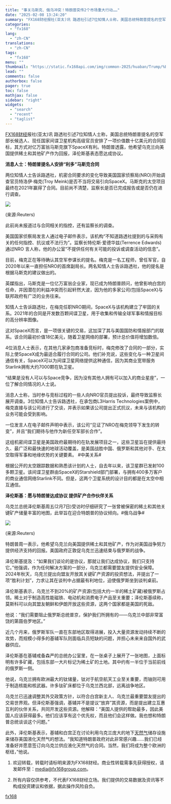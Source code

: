 ```yaml
---
title: "事关马斯克、俄乌冲突！特朗普突传2个市场重大行动……"
date: "2025-02-08 13:24:20"
summary: "FX168财经报社(亚太)讯 路透社引述7位知情人士称，美国总统特朗普提名的空军部长候选人、现任..."
categories:
  - "fx168"
lang:
  - "zh-CN"
translations:
  - "zh-CN"
tags:
  - "fx168"
menu: ""
thumbnail: "https://static.fx168api.com/img/common-2025/huaban/Trump/%E7%89%B9%E6%9C%97%E6%99%AE16.jpg"
lead: ""
comments: false
authorbox: false
pager: true
toc: false
mathjax: false
sidebar: "right"
widgets:
  - "search"
  - "recent"
  - "taglist"
---
```


[FX168财经](https://www.fx168news.com/)报社(亚太)讯 路透社引述7位知情人士称，美国总统特朗普提名的空军部长候选人、现任国家间谍卫星机构高级官员安排了一项价值数十亿美元的合同招标，其方式对亿万富翁马斯克旗下SpaceX有利。特朗普透露，他希望乌克兰向美国提供稀土和其他矿产作为回报，泽伦斯基表态愿达成协议。

**消息人士：特朗普提名人安排“利多”马斯克合同**

两位知情人士告诉路透社，机密合同要求的变化导致美国国家侦察局(NRO)开始调查官员特洛伊·梅克(Troy Meink)是否不当将交易引向SpaceX。马斯克的太空项目最终在2021年赢得了合同。目前尚不清楚，监察长是否已完成报告或是否仍在进行调查。

![](https://static.fx168api.com/img/user/adcb80dc7eaf1593a05cd350391713ea/GG3427.jpg)

(来源:Reuters)

此前尚未报道过与合同相关的指控，还有监察长的调查。

美国国家侦察局发言人通过电子邮件表示，该机构“不知道路透社提到的与采购有关的任何指控、抗议或不法行为”。监察长特伦斯·爱德华兹(Terrence Edwards)通过NRO 言人称，他的办公室“不提供任何有关可能的投诉或调查活动的信息”。

目前，梅克正在等待确认其空军参谋长的提名。梅克是一名工程师，曾任军官，自2020年以来一直担任NRO的首席副局长。两名知情人士告诉路透社，他的提名是根据马斯克的建议做出的。

英媒指出，马斯克是一位亿万富翁企业家，现已成为特朗普顾问，他曾影响白宫的任命，并因潜在的利益冲突而引起轩然大波，因为他的多家公司(包括SpaceX)与联邦政府有广泛的业务往来。

知情人士告诉路透社，在梅克任职NRO期间，SpaceX与该机构建立了牢固的关系。2021年的合同是开发数百颗间谍卫星，用于收集和传输全球军事和情报目标的高分辨率图像。

这对SpaceX而言，是一项很关键的交易，这加深了其与美国国防和情报部门的联系。该合同最初价值18亿美元，随着卫星网络的部署，预计总价值将增加数倍。

4位消息人士表示，在其他几家承包商准备竞标时，梅克修改了合同的一部分，实际上使SpaceX成为最适合履行合同的公司。他们补充说，这些变化与一种卫星间通信有关，SpaceX可以为间谍卫星网络提供这种通信，因为其商业宽带服务Starlink拥有大约7000颗在轨卫星。

“结果是没有人可以与Space竞争，因为没有其他人拥有可以加入的商业星座”，一位了解合同情况的人士说。

消息人士称，当时参与竞标过程的一些人向NRO官员提出投诉，最终导致监察长展开调查。3位知情人士告诉路透社，在承包商L3Harris Technologies案例中，梅克直接与该公司进行了交谈，并表示如果该公司提出正式抗议，未来与该机构的业务可能会受到影响。

一位发言人在电子邮件声明中表示，该公司“见证了NRO在梅克领导下发生的转变”，并且“我们期待与他作为新任空军部长合作”。

这组机密间谍卫星是美国政府最期待的在轨发展项目之一，这些卫星旨在提供最持久、最广泛和最快速的地球活动覆盖，是美国战胜中国、俄罗斯和其他对手、在太空取得军事和地缘优势的关键要素。 #中美关系#

根据公开的太空跟踪数据和熟悉该计划的人士，自去年以来，该卫星群已发射100多颗卫星。该间谍卫星群由SpaceX的Starshield部门部署，与拥有400多万客户的商业通信网络Starlink不同。但是，这两个卫星系统的设计目的都是在太空中相互通信。

**泽伦斯基：愿与特朗普达成协议 提供矿产合作伙伴关系**

乌克兰总统泽伦斯基周五(2月7日)受访时仔细研究了一张曾被保密的稀土和其他关键矿产储量丰富的地图，此举旨在迎合特朗普的协议倾向。#俄乌战争#

![](https://static.fx168api.com/img/user/adcb80dc7eaf1593a05cd350391713ea/GG3426.jpg)

(来源:Reuters)

特朗普周一表示，他希望乌克兰向美国提供稀土和其他矿产，作为对美国战争努力提供经济支持的回报。美国政府正敦促乌克兰迅速结束与俄罗斯的战争。

泽伦斯基提及：“如果我们谈论的是协议，那就让我们达成协议，我们只支持它。”他强调，作为任何解决方案的一部分，乌克兰都需要盟友提供安全保障。2024年秋天，乌克兰提出向盟友开放其关键矿产资源的投资想法，并提出了一项“胜利计划”，力求让其在谈判中占据最有利地位，迫使俄罗斯坐到谈判桌前。

泽伦斯基表示，乌克兰不到20%的矿产资源(包括大约一半的稀土矿藏)被俄罗斯占领。稀土对于制造高性能磁铁、电动机和消费电子产品至关重要；泽伦斯基续称，莫斯科可以向其盟友朝鲜和伊朗开放这些资源，这两个国家都是美国的死敌。

他说：“我们需要阻止俄罗斯总统普京，保护我们所拥有的——乌克兰中部非常富饶的第聂伯罗地区。”

近几个月来，俄罗斯军队一直在东部地区取得进展，投入大量资源发动持续不断的攻势，而规模小得多的基辅军队则面临兵员短缺的问题，并担心未来来自国外的武器供应。

泽伦斯基在基辅戒备森严的总统办公室里，在一张桌子上展开了一张地图，上面标明有许多矿藏，包括东部一大片标记为稀土矿的土地。其中约有一半位于当前前线的俄罗斯一侧。

他说，乌克兰拥有欧洲最大的钛储量，钛对于航空航天工业至关重要，而铀则可用于制造核能和核武器。许多钛矿床都位于乌克兰西北部，远离战争地区。

乌克兰已迅速调整其外交政策方针，以符合白宫新主人、乌克兰最重要盟友提出的交易世界观。但泽伦斯基强调，基辅并不是提议“放弃”其资源，而是提出建立互惠互利的伙伴关系，共同开发这些资源。他解释：“美国人提供的帮助最多，因此美国人应该获得最多。他们应该享有这个优先权，而且他们会这样做。我也想和特朗普总统谈谈这个问题。”

此外，泽伦斯基表示，基辅和白宫正在讨论利用乌克兰庞大的地下[天然气](https://www.fx168news.com/quote/FEXHNG)储存设施来储存美国液化天然气的想法。“我知道特朗普政府对此非常感兴趣……我们已经准备好并愿意签订向乌克兰供应液化天然气的合同。当然，我们将成为整个欧洲的枢纽，”他说。




1. 欢迎转载，转载时请标明来源为FX168财经。商业性转载需事先获得授权，请发邮件至：media@fx168group.com。

2. 所有内容仅供参考，不代表FX168财经立场。我们提供的交易数据及资讯等不构成投资建议和依据，据此操作风险自负。

[fx168](https://www.fx168news.com/article/特朗普-832423)

